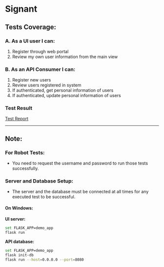# Signant

## Tests Coverage:

### A. As a UI user I can:
1. Register through web portal
2. Review my own user information from the main view

### B. As an API Consumer I can:
1. Register new users
2. Review users registered in system
3. If authenticated, get personal information of users
4. If authenticated, update personal information of users

### Test Result
[Test Report](https://myresult.surge.sh/log.html)

---

## Note:

### For Robot Tests:
- You need to request the username and password to run those tests successfully.

### Server and Database Setup:
- The server and the database must be connected at all times for any executed test to be successful.

#### On Windows:
**UI server:**
```bash
set FLASK_APP=demo_app
flask run
```

**API database:**
```bash
set FLASK_APP=demo_app
flask init-db
flask run --host=0.0.0.0 --port=8080
